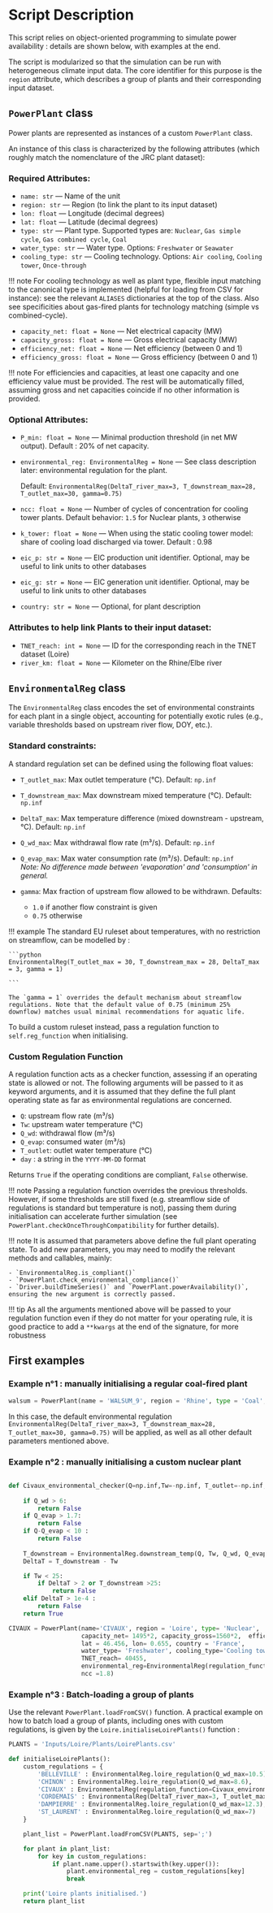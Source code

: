 # Script Description

This script relies on object-oriented programming to simulate power availability : details are shown below, with examples at the end.

The script is modularized so that the simulation can be run with heterogeneous climate input data. The core identifier for this purpose is the `region` attribute, which describes a group of plants and their corresponding input dataset. 

## `PowerPlant` class

Power plants are represented as instances of a custom `PowerPlant` class.

An instance of this class is characterized by the following attributes (which roughly match the nomenclature of the JRC plant dataset):

### Required Attributes:
- `name: str` — Name of the unit
- `region: str` — Region (to link the plant to its input dataset)
- `lon: float` — Longitude (decimal degrees)
- `lat: float` — Latitude (decimal degrees)
- `type: str` — Plant type. Supported types are: `Nuclear`, `Gas simple cycle`, `Gas combined cycle`, `Coal`
- `water_type: str` — Water type. Options: `Freshwater` or `Seawater`
- `cooling_type: str` — Cooling technology. Options: `Air cooling`, `Cooling tower`, `Once-through`

!!! note
      For cooling technology as well as plant type, flexible input matching to the canonical type is implemented (helpful for loading from CSV for instance): see the relevant `ALIASES` dictionaries at the top of the class. Also see specificities about gas-fired plants for technology matching (simple vs combined-cycle).

- `capacity_net: float = None` — Net electrical capacity (MW)
- `capacity_gross: float = None` — Gross electrical capacity (MW)
- `efficiency_net: float = None` — Net efficiency (between 0 and 1)
- `efficiency_gross: float = None` — Gross efficiency (between 0 and 1)

!!! note
      For efficiencies and capacities, at least one capacity and one efficiency value must be provided. The rest will be automatically filled, assuming gross and net capacities coincide if no other information is provided.

### Optional Attributes:
- `P_min: float = None` — Minimal production threshold (in net MW output). Default : 20% of net capacity.
- `environmental_reg: EnvironmentalReg = None` — See class description later: environmental regulation for the plant. 

    Default: `EnvironmentalReg(DeltaT_river_max=3, T_downstream_max=28, T_outlet_max=30, gamma=0.75)`

- `ncc: float = None` — Number of cycles of concentration for cooling tower plants. Default behavior: `1.5` for Nuclear plants, `3` otherwise
- `k_tower: float = None` — When using the static cooling tower model: share of cooling load discharged via tower. Default : 0.98
- `eic_p: str = None` — EIC production unit identifier. Optional, may be useful to link units to other databases
- `eic_g: str = None` — EIC generation unit identifier. Optional, may be useful to link units to other databases
- `country: str = None` — Optional, for plant description

### Attributes to help link Plants to their input dataset:
- `TNET_reach: int = None` — ID for the corresponding reach in the TNET dataset (Loire)
- `river_km: float = None` — Kilometer on the Rhine/Elbe river


## `EnvironmentalReg` class

The `EnvironmentalReg` class encodes the set of environmental constraints for each plant in a single object, accounting for potentially exotic rules (e.g., variable thresholds based on upstream river flow, DOY, etc.).

### Standard constraints:

A standard regulation set can be defined using the following float values:

- `T_outlet_max`: Max outlet temperature (°C). Default: `np.inf`
- `T_downstream_max`: Max downstream mixed temperature (°C). Default: `np.inf`
- `DeltaT_max`: Max temperature difference (mixed downstream - upstream, °C). Default: `np.inf`
- `Q_wd_max`: Max withdrawal flow rate (m³/s). Default: `np.inf`
- `Q_evap_max`: Max water consumption rate (m³/s). Default: `np.inf`  
  _Note: No difference made between 'evaporation' and 'consumption' in general._
- `gamma`: Max fraction of upstream flow allowed to be withdrawn. Defaults:

    - `1.0` if another flow constraint is given
    - `0.75` otherwise

!!! example 
    The standard EU ruleset about temperatures, with no restriction on streamflow, can be modelled by :

    ```python
    EnvironmentalReg(T_outlet_max = 30, T_downstream_max = 28, DeltaT_max = 3, gamma = 1)

    ```

    The `gamma = 1` overrides the default mechanism about streamflow regulations. Note that the default value of 0.75 (minimum 25% downflow) matches usual minimal recommendations for aquatic life.

To build a custom ruleset instead, pass a regulation function to `self.reg_function` when initialising.

### Custom Regulation Function

A regulation function acts as a checker function, assessing if an operating state is allowed or not. The following arguments will be passed to it as keyword arguments, and it is assumed that they define the full plant operating state as far as environmental regulations are concerned.

- `Q`: upstream flow rate (m³/s)
- `Tw`: upstream water temperature (°C)
- `Q_wd`: withdrawal flow (m³/s)
- `Q_evap`: consumed water (m³/s)
- `T_outlet`: outlet water temperature (°C)
- `day` : a string in the `YYYY-MM-DD` format

Returns `True` if the operating conditions are compliant, `False` otherwise.

!!! note
    Passing a regulation function overrides the previous thresholds. However, if some thresholds are still fixed (e.g. streamflow side of regulations is standard but temperature is not), passing them during initialisation can accelerate further simulation (see `PowerPlant.checkOnceThroughCompatibility` for further details).


!!! note
    It is assumed that parameters above define the full plant operating state. To add new parameters, you may need to modify the relevant methods and callables, mainly:

    - `EnvironmentalReg.is_compliant()`
    - `PowerPlant.check_environmental_compliance()`
    - `Driver.buildTimeSeries()` and `PowerPlant.powerAvailability()`, ensuring the new argument is correctly passed.

!!! tip
    As all the arguments mentioned above will be passed to your regulation function even if they do not matter for your operating rule, it is good practice to add a `**kwargs` at the end of the signature, for more robustness


## First examples

### Example n°1 : manually initialising a regular coal-fired plant

```python
walsum = PowerPlant(name = 'WALSUM_9', region = 'Rhine', type = 'Coal', capacity_net = 370, efficiency_net = 0.3, water_type = 'Freshwater', cooling_type = 'Cooling tower', lat = 51.526, lon = 6.72, country = 'Germany' )
```
In this case, the default environmental regulation `EnvironmentalReg(DeltaT_river_max=3, T_downstream_max=28, T_outlet_max=30, gamma=0.75)` will be applied, as well as all other default parameters mentioned above.

### Example n°2 : manually initialising a custom nuclear plant

```python

def Civaux_environmental_checker(Q=np.inf,Tw=-np.inf, T_outlet=-np.inf, Q_wd =0, Q_evap=0, **kwargs):
    
    if Q_wd > 6:
        return False
    if Q_evap > 1.7:
        return False
    if Q-Q_evap < 10 :
        return False
    
    T_downstream = EnvironmentalReg.downstream_temp(Q, Tw, Q_wd, Q_evap, T_outlet)
    DeltaT = T_downstream - Tw

    if Tw < 25:
        if DeltaT > 2 or T_downstream >25:
            return False
    elif DeltaT > 1e-4 :
        return False
    return True

CIVAUX = PowerPlant(name='CIVAUX', region = 'Loire', type= 'Nuclear',
                    capacity_net= 1495*2, capacity_gross=1560*2,  efficiency_net = 0.35, 
                    lat = 46.456, lon= 0.655, country = 'France',
                    water_type= 'Freshwater', cooling_type='Cooling tower',
                    TNET_reach= 40455, 
                    environmental_reg=EnvironmentalReg(regulation_function=Civaux_environmental_checker_notemp), 
                    ncc =1.8)
```

### Example n°3 : Batch-loading a group of plants

Use the relevant `PowerPlant.loadFromCSV()` function. A practical example on how to batch load a group of plants, including ones with custom regulations, is given by the `Loire.initialiseLoirePlants()` function : 

```python
PLANTS = 'Inputs/Loire/Plants/LoirePlants.csv'

def initialiseLoirePlants():
    custom_regulations = {
        'BELLEVILLE' : EnvironmentalReg.loire_regulation(Q_wd_max=10.5),
        'CHINON' : EnvironmentalReg.loire_regulation(Q_wd_max=8.6),
        'CIVAUX' : EnvironmentalReg(regulation_function=Civaux_environmental_checker_notemp),
        'CORDEMAIS' : EnvironmentalReg(DeltaT_river_max=3, T_outlet_max=40,T_downstream_max=28,Q_wd_max=63),
        'DAMPIERRE' : EnvironmentalReg.loire_regulation(Q_wd_max=12.3),
        'ST_LAURENT' : EnvironmentalReg.loire_regulation(Q_wd_max=7)
    }

    plant_list = PowerPlant.loadFromCSV(PLANTS, sep=';')

    for plant in plant_list:
        for key in custom_regulations:
            if plant.name.upper().startswith(key.upper()):
                plant.environmental_reg = custom_regulations[key]
                break

    print('Loire plants initialised.')
    return plant_list

```
